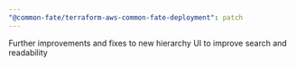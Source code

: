 ```yaml
---
"@common-fate/terraform-aws-common-fate-deployment": patch
---
```


Further improvements and fixes to new hierarchy UI to improve search and readability

